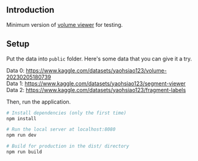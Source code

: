 ## Introduction

Minimum version of [volume viewer](https://github.com/tomhsiao1260/volume-viewer) for testing.

## Setup

Put the data into `public` folder. Here's some data that you can give it a try.

Data 0: https://www.kaggle.com/datasets/yaohsiao123/volume-20230205180739
<br/>
Data 1: https://www.kaggle.com/datasets/yaohsiao123/segment-viewer
<br/>
Data 2: https://www.kaggle.com/datasets/yaohsiao123/fragment-labels

Then, run the application.

``` bash
# Install dependencies (only the first time)
npm install

# Run the local server at localhost:8080
npm run dev

# Build for production in the dist/ directory
npm run build
```

